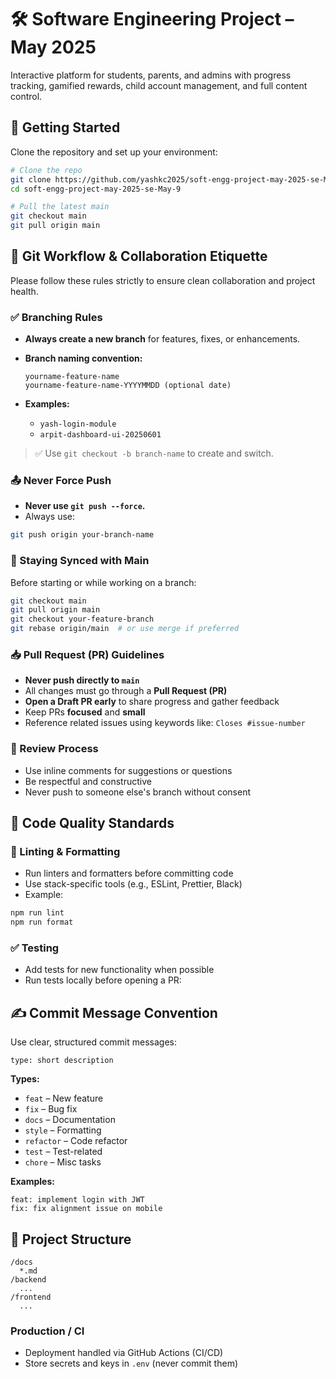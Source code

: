 # 🛠️ Software Engineering Project – May 2025

Interactive platform for students, parents, and admins with progress tracking, gamified rewards, child account management, and full content control.

## 🚀 Getting Started

Clone the repository and set up your environment:

```bash
# Clone the repo
git clone https://github.com/yashkc2025/soft-engg-project-may-2025-se-May-9.git
cd soft-engg-project-may-2025-se-May-9

# Pull the latest main
git checkout main
git pull origin main
```

## 🧭 Git Workflow & Collaboration Etiquette

Please follow these rules strictly to ensure clean collaboration and project health.

### ✅ Branching Rules

- **Always create a new branch** for features, fixes, or enhancements.

- **Branch naming convention:**

  ```
  yourname-feature-name
  yourname-feature-name-YYYYMMDD (optional date)
  ```

- **Examples:**

  - `yash-login-module`
  - `arpit-dashboard-ui-20250601`

> ✅ Use `git checkout -b branch-name` to create and switch.

### 📤 Never Force Push

- **Never use `git push --force`.**
- Always use:

```bash
git push origin your-branch-name
```

### 🔄 Staying Synced with Main

Before starting or while working on a branch:

```bash
git checkout main
git pull origin main
git checkout your-feature-branch
git rebase origin/main  # or use merge if preferred
```

### 📥 Pull Request (PR) Guidelines

- **Never push directly to `main`**
- All changes must go through a **Pull Request (PR)**
- **Open a Draft PR early** to share progress and gather feedback
- Keep PRs **focused** and **small**
- Reference related issues using keywords like:
  `Closes #issue-number`

### 💬 Review Process

- Use inline comments for suggestions or questions
- Be respectful and constructive
- Never push to someone else's branch without consent

## 🧪 Code Quality Standards

### 🧹 Linting & Formatting

- Run linters and formatters before committing code
- Use stack-specific tools (e.g., ESLint, Prettier, Black)
- Example:

```bash
npm run lint
npm run format
```

### ✅ Testing

- Add tests for new functionality when possible
- Run tests locally before opening a PR:

## ✍️ Commit Message Convention

Use clear, structured commit messages:

```
type: short description
```

**Types:**

- `feat` – New feature
- `fix` – Bug fix
- `docs` – Documentation
- `style` – Formatting
- `refactor` – Code refactor
- `test` – Test-related
- `chore` – Misc tasks

**Examples:**

```
feat: implement login with JWT
fix: fix alignment issue on mobile
```

## 📁 Project Structure

```plaintext
/docs
  *.md
/backend
  ...
/frontend
  ...
```

### Production / CI

- Deployment handled via GitHub Actions (CI/CD)
- Store secrets and keys in `.env` (never commit them)
